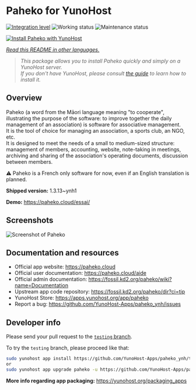 <!--
N.B.: This README was automatically generated by <https://github.com/YunoHost/apps/tree/master/tools/readme_generator>
It shall NOT be edited by hand.
-->

# Paheko for YunoHost

[![Integration level](https://apps.yunohost.org/badge/integration/paheko)](https://ci-apps.yunohost.org/ci/apps/paheko/)
![Working status](https://apps.yunohost.org/badge/state/paheko)
![Maintenance status](https://apps.yunohost.org/badge/maintained/paheko)

[![Install Paheko with YunoHost](https://install-app.yunohost.org/install-with-yunohost.svg)](https://install-app.yunohost.org/?app=paheko)

*[Read this README in other languages.](./ALL_README.md)*

> *This package allows you to install Paheko quickly and simply on a YunoHost server.*  
> *If you don't have YunoHost, please consult [the guide](https://yunohost.org/install) to learn how to install it.*

## Overview

Paheko (a word from the Māori language meaning "to cooperate", illustrating the purpose of the software: to improve together the daily management of an association) is software for associative management.  
It is the tool of choice for managing an association, a sports club, an NGO, etc.  
It is designed to meet the needs of a small to medium-sized structure: management of members, accounting, website, note-taking in meetings, archiving and sharing of the association's operating documents, discussion between members.

⚠️ Paheko is a French only software for now, even if an English translation is planned.


**Shipped version:** 1.3.13~ynh1

**Demo:** <https://paheko.cloud/essai/>

## Screenshots

![Screenshot of Paheko](./doc/screenshots/screenshot.png)

## Documentation and resources

- Official app website: <https://paheko.cloud>
- Official user documentation: <https://paheko.cloud/aide>
- Official admin documentation: <https://fossil.kd2.org/paheko/wiki?name=Documentation>
- Upstream app code repository: <https://fossil.kd2.org/paheko/dir?ci=tip>
- YunoHost Store: <https://apps.yunohost.org/app/paheko>
- Report a bug: <https://github.com/YunoHost-Apps/paheko_ynh/issues>

## Developer info

Please send your pull request to the [`testing` branch](https://github.com/YunoHost-Apps/paheko_ynh/tree/testing).

To try the `testing` branch, please proceed like that:

```bash
sudo yunohost app install https://github.com/YunoHost-Apps/paheko_ynh/tree/testing --debug
or
sudo yunohost app upgrade paheko -u https://github.com/YunoHost-Apps/paheko_ynh/tree/testing --debug
```

**More info regarding app packaging:** <https://yunohost.org/packaging_apps>
